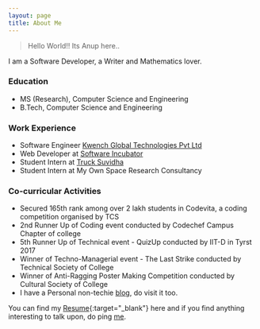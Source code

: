 ```yaml
---
layout: page
title: About Me
---
```


> Hello World!! Its Anup here.. 

I am a Software Developer, a Writer and Mathematics lover.

### Education

* MS \(Research\), Computer Science and Engineering
* B.Tech, Computer Science and Engineering

### Work Experience

* Software Engineer [Kwench Global Technologies Pvt Ltd](https://www.kwench.com/)
* Web Developer at  [Software Incubator](http://silive.in/)
* Student Intern at [Truck Suvidha](http://trucksuvidha.com/)
* Student Intern at My Own Space Research Consultancy 


### Co-curricular Activities

* Secured 165th rank among over 2 lakh students in Codevita, a coding competition organised by TCS
* 2nd Runner Up of Coding event conducted by Codechef Campus Chapter of college 
* 5th Runner Up of Technical event - QuizUp conducted by IIT-D in Tyrst 2017
* Winner of Techno-Managerial event - The Last Strike conducted by Technical Society of College
* Winner of Anti-Ragging Poster Making Competition conducted by Cultural Society of College
* I have a Personal non-techie [blog](https://anupkumarguptablog.wordpress.com/), do visit it too.

You can find my [Resume](https://goo.gl/dJM62o){:target="_blank"} here and if you find anything interesting to talk upon, do ping [me](mailto:reachanupgupta@gmail.com).
